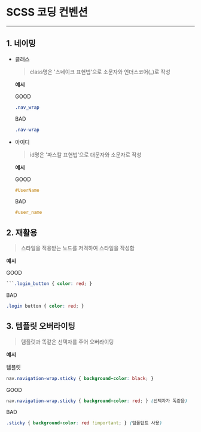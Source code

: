 ﻿# SCSS 코딩 컨벤션
------------
## 1. 네이밍

+ 클래스
    > class명은 '스네이크 표현법'으로 소문자와 언더스코어(_)로 작성

    **예시**

    GOOD
    ```scss
    .nav_wrap
    ```
    BAD
    ```scss
    .nav-wrap
    ```

+ 아이디
    > id명은 '파스칼 표현법'으로 대문자와 소문자로 작성

    **예시**
    
    GOOD
    ```scss
    #UserName
    ```
    BAD
    ```scss
    #user_name
    ```

## 2. 재활용

> 스타일을 적용받는 노드를 저격하여 스타일을 작성함

**예시**

GOOD
```scss
```.login_button { color: red; }
```
BAD
```scss
.login button { color: red; }
```
     
## 3. 템플릿 오버라이팅

> 템플릿과 똑같은 선택자를 주어 오버라이팅

**예시**

템플릿
```scss
nav.navigation-wrap.sticky { background-color: black; }
```

GOOD
```scss
nav.navigation-wrap.sticky { background-color: red; } (선택자가 똑같음)
```
BAD
```scss
.sticky { background-color: red !important; } (임폴턴트 사용)
```

